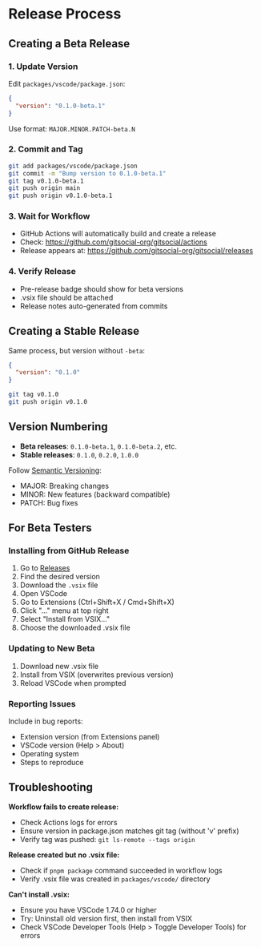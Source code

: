# Release Process

## Creating a Beta Release

### 1. Update Version

Edit `packages/vscode/package.json`:

```json
{
  "version": "0.1.0-beta.1"
}
```

Use format: `MAJOR.MINOR.PATCH-beta.N`

### 2. Commit and Tag

```bash
git add packages/vscode/package.json
git commit -m "Bump version to 0.1.0-beta.1"
git tag v0.1.0-beta.1
git push origin main
git push origin v0.1.0-beta.1
```

### 3. Wait for Workflow

- GitHub Actions will automatically build and create a release
- Check: https://github.com/gitsocial-org/gitsocial/actions
- Release appears at: https://github.com/gitsocial-org/gitsocial/releases

### 4. Verify Release

- Pre-release badge should show for beta versions
- .vsix file should be attached
- Release notes auto-generated from commits

## Creating a Stable Release

Same process, but version without `-beta`:

```json
{
  "version": "0.1.0"
}
```

```bash
git tag v0.1.0
git push origin v0.1.0
```

## Version Numbering

- **Beta releases**: `0.1.0-beta.1`, `0.1.0-beta.2`, etc.
- **Stable releases**: `0.1.0`, `0.2.0`, `1.0.0`

Follow [Semantic Versioning](https://semver.org/):
- MAJOR: Breaking changes
- MINOR: New features (backward compatible)
- PATCH: Bug fixes

## For Beta Testers

### Installing from GitHub Release

1. Go to [Releases](https://github.com/gitsocial-org/gitsocial/releases)
2. Find the desired version
3. Download the `.vsix` file
4. Open VSCode
5. Go to Extensions (Ctrl+Shift+X / Cmd+Shift+X)
6. Click "..." menu at top right
7. Select "Install from VSIX..."
8. Choose the downloaded .vsix file

### Updating to New Beta

1. Download new .vsix file
2. Install from VSIX (overwrites previous version)
3. Reload VSCode when prompted

### Reporting Issues

Include in bug reports:
- Extension version (from Extensions panel)
- VSCode version (Help > About)
- Operating system
- Steps to reproduce

## Troubleshooting

**Workflow fails to create release:**
- Check Actions logs for errors
- Ensure version in package.json matches git tag (without 'v' prefix)
- Verify tag was pushed: `git ls-remote --tags origin`

**Release created but no .vsix file:**
- Check if `pnpm package` command succeeded in workflow logs
- Verify .vsix file was created in `packages/vscode/` directory

**Can't install .vsix:**
- Ensure you have VSCode 1.74.0 or higher
- Try: Uninstall old version first, then install from VSIX
- Check VSCode Developer Tools (Help > Toggle Developer Tools) for errors
